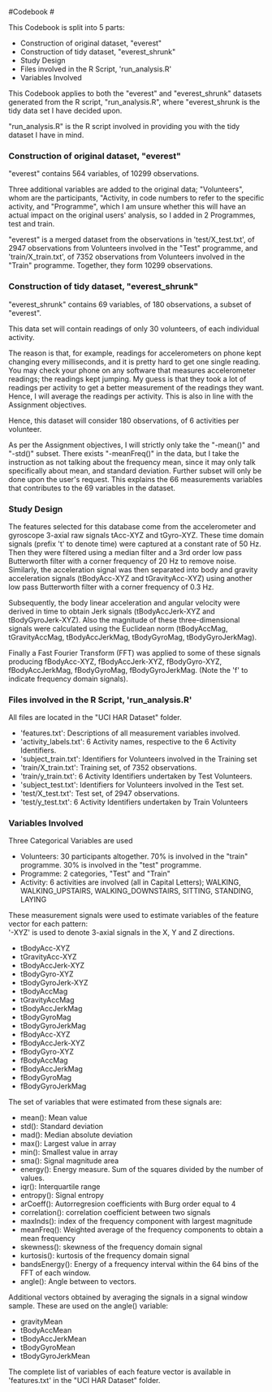 #Codebook #

This Codebook is split into 5 parts:

- Construction of original dataset, "everest"
- Construction of tidy dataset, "everest\_shrunk"
- Study Design
- Files involved in the R Script, 'run\_analysis.R'
- Variables Involved

This Codebook applies to both the "everest" and "everest_shrunk" datasets generated from the R script, "run\_analysis.R", where "everest\_shrunk is the tidy data set I have decided upon.

"run\_analysis.R" is the R script involved in providing you with the tidy dataset I have in mind.

### Construction of original dataset, "everest"

"everest" contains 564 variables, of 10299 observations. 

Three additional variables are added to the original data; "Volunteers", whom are the participants, "Activity, in code numbers to refer to the specific activity, and "Programme", which I am unsure whether this will have an actual impact on the original users' analysis, so I added in 2 Programmes, test and train.

"everest" is a merged dataset from the observations in 'test/X\_test.txt', of 2947 observations from Volunteers involved in the "Test" programme, and 'train/X\_train.txt',  of 7352 observations from Volunteers involved in the "Train" programme. Together, they form 10299 observations.

### Construction of tidy dataset, "everest\_shrunk"

"everest\_shrunk" contains 69 variables, of 180 observations, a subset of "everest".

This data set will contain readings of only 30 volunteers, of each individual activity.

The reason is that, for example, readings for accelerometers on phone kept changing every milliseconds, and it is pretty hard to get one single reading. You may check your phone on any software that measures accelerometer readings; the readings kept jumping. My guess is that they took a lot of readings per activity to get a better measurement of the readings they want. Hence, I will average the readings per activity. This is also in line with the Assignment objectives.

Hence, this dataset will consider 180 observations, of
6 activities per volunteer.

As per the Assignment objectives, I will strictly only take the "-mean()" and "-std()" subset. There exists "-meanFreq()" in the data, but I take the instruction as not talking about the frequency mean, since it may only talk specifically about mean, and standard deviation. Further subset will only be done upon the user's request. This explains the 66 measurements variables that contributes to the 69 variables in the dataset.

### Study Design 

The features selected for this database come from the accelerometer and gyroscope 3-axial raw signals tAcc-XYZ and tGyro-XYZ. These time domain signals (prefix 't' to denote time) were captured at a constant rate of 50 Hz. Then they were filtered using a median filter and a 3rd order low pass Butterworth filter with a corner frequency of 20 Hz to remove noise. Similarly, the acceleration signal was then separated into body and gravity acceleration signals (tBodyAcc-XYZ and tGravityAcc-XYZ) using another low pass Butterworth filter with a corner frequency of 0.3 Hz. 

Subsequently, the body linear acceleration and angular velocity were derived in time to obtain Jerk signals (tBodyAccJerk-XYZ and tBodyGyroJerk-XYZ). Also the magnitude of these three-dimensional signals were calculated using the Euclidean norm (tBodyAccMag, tGravityAccMag, tBodyAccJerkMag, tBodyGyroMag, tBodyGyroJerkMag). 

Finally a Fast Fourier Transform (FFT) was applied to some of these signals producing fBodyAcc-XYZ, fBodyAccJerk-XYZ, fBodyGyro-XYZ, fBodyAccJerkMag, fBodyGyroMag, fBodyGyroJerkMag. (Note the 'f' to indicate frequency domain signals). 

### Files involved in the R Script, 'run\_analysis.R'

All files are located in the "UCI HAR Dataset" folder.

- 'features.txt': Descriptions of all measurement variables involved.
- 'activity_labels.txt': 6 Activity names, respective to the 6 Activity Identifiers.
- 'subject_train.txt': Identifiers for Volunteers involved in the Training set
- 'train/X_train.txt': Training set, of 7352 observations.
- 'train/y_train.txt': 6 Activity Identifiers undertaken by Test Volunteers.
- 'subject_test.txt': Identifiers for Volunteers involved in the Test set.
- 'test/X_test.txt': Test set, of 2947 observations.
- 'test/y_test.txt': 6 Activity Identifiers undertaken by Train Volunteers

### Variables Involved

Three Categorical Variables are used

- Volunteers: 30 participants altogether. 70% is involved in the "train" programme. 30% is involved in the "test" programme.
- Programme: 2 categories, "Test" and "Train"
- Activity: 6 activities are involved (all in Capital Letters); WALKING, WALKING\_UPSTAIRS, WALKING\_DOWNSTAIRS, SITTING, STANDING, LAYING

These measurement signals were used to estimate variables of the feature vector for each pattern:  
'-XYZ' is used to denote 3-axial signals in the X, Y and Z directions.

- tBodyAcc-XYZ
- tGravityAcc-XYZ
- tBodyAccJerk-XYZ
- tBodyGyro-XYZ
- tBodyGyroJerk-XYZ
- tBodyAccMag
- tGravityAccMag
- tBodyAccJerkMag
- tBodyGyroMag
- tBodyGyroJerkMag
- fBodyAcc-XYZ
- fBodyAccJerk-XYZ
- fBodyGyro-XYZ
- fBodyAccMag
- fBodyAccJerkMag
- fBodyGyroMag
- fBodyGyroJerkMag

The set of variables that were estimated from these signals are: 

- mean(): Mean value
- std(): Standard deviation
- mad(): Median absolute deviation 
- max(): Largest value in array
- min(): Smallest value in array
- sma(): Signal magnitude area
- energy(): Energy measure. Sum of the squares divided by the number of values. 
- iqr(): Interquartile range 
- entropy(): Signal entropy
- arCoeff(): Autorregresion coefficients with Burg order equal to 4
- correlation(): correlation coefficient between two signals
- maxInds(): index of the frequency component with largest magnitude
- meanFreq(): Weighted average of the frequency components to obtain a mean frequency
- skewness(): skewness of the frequency domain signal 
- kurtosis(): kurtosis of the frequency domain signal 
- bandsEnergy(): Energy of a frequency interval within the 64 bins of the FFT of each window.
- angle(): Angle between to vectors.

Additional vectors obtained by averaging the signals in a signal window sample. These are used on the angle() variable:

- gravityMean
- tBodyAccMean
- tBodyAccJerkMean
- tBodyGyroMean
- tBodyGyroJerkMean

The complete list of variables of each feature vector is available in 'features.txt' in the "UCI HAR Dataset" folder.